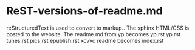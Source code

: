 # ReST-versions-of-readme.md
reStructuredText is used to convert to markup..  The sphinx HTML/CSS is posted to the website.
The readme.md from yp becomes yp.rst
yp.rst
tunes.rst
pics.rst
epublish.rst
xcvvc readme becomes index.rst
